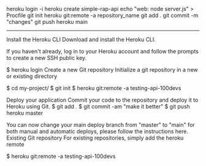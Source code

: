 heroku login -i
heroku create simple-rap-api
echo "web: node server.js" > Procfile
git init
heroku git:remote -a repository_name
git add . 
git commit -m "changes"
git push heroku main

-----------------
Install the Heroku CLI
Download and install the Heroku CLI.

If you haven't already, log in to your Heroku account and follow the prompts to create a new SSH public key.

$ heroku login
Create a new Git repository
Initialize a git repository in a new or existing directory

$ cd my-project/
$ git init
$ heroku git:remote -a testing-api-100devs

Deploy your application
Commit your code to the repository and deploy it to Heroku using Git.
$ git add .
$ git commit -am "make it better"
$ git push heroku master

You can now change your main deploy branch from "master" to "main" for both manual and automatic deploys, please follow the instructions here.
Existing Git repository
For existing repositories, simply add the heroku remote

$ heroku git:remote -a testing-api-100devs